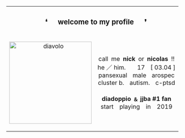 <table align="center">
  <tr>
    <th align="center" colspan="3""><b><h3> ❛  welcome to my profile  ❜</h3><b></th>
  </tr>
  <tr>
    <td><p align="center"><img src="https://i.postimg.cc/qRdZbzrP/PPP-Diavolo2-Win.png" width="220" alt="diavolo">
   </td>
     <td>
<br><p align="center">
</u>call me <b>nick</b> or <b>nicolas</b> !! <br>
he  ／ him.    17  [ 03.04 ]<br>
pansexual  male  arospec<br>
cluster b.  autism.  c-ptsd<br>
<br>
<b>diadoppio ﹠ jjba #1 fan</b><br>
start playing in 2019
</p><br>
     </td>
  </tr>
</table>
